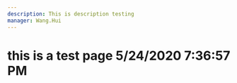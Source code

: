 ```yaml
---
description: This is description testing
manager: Wang.Hui
---
```

# this is a test page 5/24/2020 7:36:57 PM
